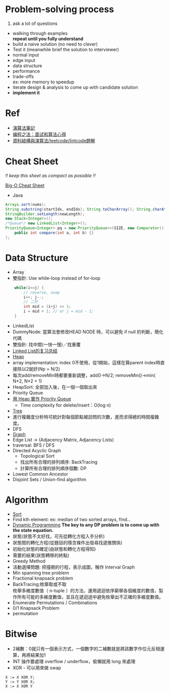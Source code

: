 # Problem-solving process
1. ask a lot of questions
* walking through examples  
**repeat until you fully understand**
* build a naive solution (no need to clever)
* Test it (meanwhile brief the solution to interviewer)
 * normal input
 * edge input
 * data structure
 * performance
 * trade-offs  
 ex: more memory to speedup
* iterate design & analysis to come up with candidate solution
* **implement it**

# Ref
* [演算法筆記](http://www.csie.ntnu.edu.tw/~u91029/index.html)
* [编程之法：面试和算法心得](https://www.gitbook.com/book/wizardforcel/the-art-of-programming-by-july/details)
* [資料結構與演算法/leetcode/lintcode題解](https://algorithm.yuanbin.me/zh-tw/index.html)

# Cheat Sheet
*!! keep this sheet as compact as possible !!*

[Big-O Cheat Sheet](http://bigocheatsheet.com/)

* Java
```Java
Arrays.sort(nums);
String.substring(startIdx, endIdx); String.toCharArray(); String.charAt(idx);
StringBuilder.setLength(newLength);
new Stack<Integer>();
/*Queue*/ new LinkedList<Integer>();
PriorityQueue<Integer> pq = new PriorityQueue<>(SIZE, new Comparator() {
    public int compare(int a, int b) {}
);
```

# Data Structure
* Array
 * 雙指針: Use while-loop instead of for-loop
```java
    while(i<=j) {
        // reverse, swap
        i++; j--;
        // 二分
        int mid = (i+j) >> 1;
        i = mid + 1; // or j = mid - 1;
    }
```
* LinkedList
 * DummyNode: 當算法會修改HEAD NODE 時，可以避免 if null 的判斷，簡化代碼  
 * 雙指針: 找中間(一快一慢)／找重覆
 * [Linked List的复习总结](http://www.jianshu.com/p/3d4be8cbf94b)
* [Heap](https://www.cs.cmu.edu/~adamchik/15-121/lectures/Binary%20Heaps/heaps.html)
 * array implementation: index 0不使用，從1開始，這樣在算parent index時直接除以2就好(Np = N/2)
 * 每次add/removeMin時都要重新調整，add()->N/2; removeMin()->min( N\*2, N\*2 + 1)
 * HeapSort: 全部加入後，在一個一個取出來
* Priority Queue
 * [用 Heap 實作 Priority Queue](http://pages.cs.wisc.edu/~vernon/cs367/notes/11.PRIORITY-Q.html)
   * Time complexity for delete/insert：O(log n)
* [Tree](./Tree.md)
 * 進行複雜度分析時可統計對每個節點被訪問的次數，進而求得總的時間複雜度。
 * DFS
* [Graph](./Graph.md)
 * Edge List -> \(Adjacency Matrix, Adjacency Lists\)
 * traversal: BFS / DFS
 * Directed Acyclic Graph
   * Topological Sort
   * 找出所有合理的排列順序: BackTracing
   * 計算所有合理的排列順序個數: DP
 * Lowest Common Ancestor
 * Disjoint Sets / Union-find algorithm
# Algorithm
* [Sort](./Sort.md)
 * Find kth element: ex: median of two sorted arrays, find...
* [Dynamic Programming](./DP.md)
**The key to any DP problem is to come up with the state equation.**  
 * 狀態(狀態不太好找，可先從轉化方程入手分析)
 * 狀態間的轉化方程(從題目的隱含條件出發尋找遞推關係)
 * 初始化狀態的確定(由狀態和轉化方程得知)
 * 需要的結果(狀態轉移的終點)
* Greedy Method
 * 活動選擇問題: 把撞期的行程，表示成圖，稱作 Interval Graph
 * Min spanning tree problem
 * Fractional knapsack problem
* BackTracing:枚舉取或不取  
枚舉多維度數值（ n-tuple ）的方法。運用遞迴依序窮舉各個維度的數值，製作所有可能的多維度數值，並且在遞迴途中避免枚舉出不正確的多維度數值。
 * Enumerate Permutations / Combinations
 * 0/1 Knapsack Problem
* permutation

# Bitwise
* 2補數：0就只有一個表示方式，一個數字的二補數就是將該數字作位元反相運算，再將結果加1
* INT 操作要處理 overflow / underflow，偷懶就用 long 來處理
* XOR - 可以用來做 swap
```
X := X XOR Y;
Y := Y XOR X;
X := X XOR Y
```
